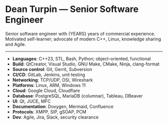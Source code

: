 # Dean Turpin &mdash; Senior Software Engineer

<!-- Note "years" is inserted dynamically by the build pipe -->

Senior software engineer with {YEARS} years of commercial experience. Motivated
self-learner; advocate of modern C++, Linux, knowledge sharing and Agile.

---

- __Languages__: C++23, STL, Bash, Python; object-oriented, functional
- __Build__: QtCreator, Visual Studio, GNU Make, CMake, Ninja, clang-format
- __Source control__: Git, Gerrit, Subversion
- __CI/CD__: GitLab, Jenkins, unit testing
- __Networking__: TCP/UDP, OSI, Wireshark
- __Platforms__: Linux, ARM, Windows 11
- __Cloud__: Google Cloud, Cloudflare
- __Database__: PostgreSQL, MariaDB (columnar), Tableau, DBeaver
- __UI__: Qt, JUCE, MFC
- __Documentation__: Doxygen, Mermaid, Confluence
- __Protocols__: XMPP, SIP, gSOAP, PCM
- __Dev__: Agile, Jira, Slack, security clearance

